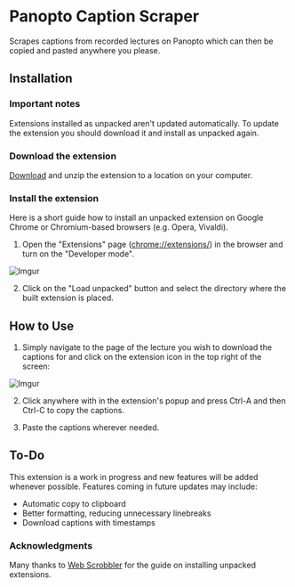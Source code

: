 # Panopto Caption Scraper
Scrapes captions from recorded lectures on Panopto which can then be copied and pasted anywhere you please.

## Installation
### Important notes

Extensions installed as unpacked aren't updated automatically. To update the extension you should download it and install as unpacked again.

### Download the extension

[Download](https://github.com/BenDarwent/Panopto-Caption-Scraper/archive/main.zip) and unzip the extension to a location on your computer.

### Install the extension

Here is a short guide how to install an unpacked extension on Google Chrome or Chromium-based browsers (e.g. Opera, Vivaldi).

1. Open the "Extensions" page ([chrome://extensions/](chrome://extensions/)) in the browser and turn on the "Developer mode".

![Imgur](https://i.imgur.com/xdchdQa.png)

2. Click on the "Load unpacked" button and select the directory where the built extension is placed.

[get-builds]: https://github.com/web-scrobbler/web-scrobbler/wiki/How-to-get-builds

## How to Use
1. Simply navigate to the page of the lecture you wish to download the captions for and click on the extension icon in the top right of the screen:

![Imgur](https://i.imgur.com/TLK2fTG.png)

2. Click anywhere with in the extension's popup and press Ctrl-A and then Ctrl-C to copy the captions.

3. Paste the captions wherever needed.

## To-Do
This extension is a work in progress and new features will be added whenever possible. Features coming in future updates may include:
* Automatic copy to clipboard
* Better formatting, reducing unnecessary linebreaks
* Download captions with timestamps

### Acknowledgments
Many thanks to [Web Scrobbler](https://github.com/web-scrobbler/web-scrobbler/wiki/Install-an-unpacked-extension) for the guide on installing unpacked extensions.
